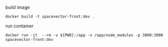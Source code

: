 
build image

```
docker build -t spacevector-front:dev . 
```

run container

```
docker run -it  --rm -v ${PWD}:/app -v /app/node_modules -p 3000:3000 spacevector-front:dev
```